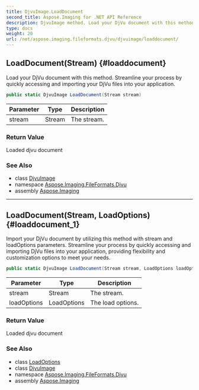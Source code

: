 ```yaml
---
title: DjvuImage.LoadDocument
second_title: Aspose.Imaging for .NET API Reference
description: DjvuImage method. Load your DjVu document with this method. Streamline your process by quickly accessing and importing your DjVu files into your application
type: docs
weight: 20
url: /net/aspose.imaging.fileformats.djvu/djvuimage/loaddocument/
---
```

## LoadDocument(Stream) {#loaddocument}

Load your DjVu document with this method. Streamline your process by quickly accessing and importing your DjVu files into your application.

```csharp
public static DjvuImage LoadDocument(Stream stream)
```

| Parameter | Type | Description |
| --- | --- | --- |
| stream | Stream | The stream. |

### Return Value

Loaded djvu document

### See Also

* class [DjvuImage](../)
* namespace [Aspose.Imaging.FileFormats.Djvu](../../djvuimage/)
* assembly [Aspose.Imaging](../../../)

---

## LoadDocument(Stream, LoadOptions) {#loaddocument_1}

Import your DjVu document by utilizing this method with stream and loadOptions parameters. Streamline your process by quickly accessing and importing DjVu files into your application, providing flexibility and customization options to meet your needs.

```csharp
public static DjvuImage LoadDocument(Stream stream, LoadOptions loadOptions)
```

| Parameter | Type | Description |
| --- | --- | --- |
| stream | Stream | The stream. |
| loadOptions | LoadOptions | The load options. |

### Return Value

Loaded djvu document

### See Also

* class [LoadOptions](../../../aspose.imaging/loadoptions/)
* class [DjvuImage](../)
* namespace [Aspose.Imaging.FileFormats.Djvu](../../djvuimage/)
* assembly [Aspose.Imaging](../../../)


